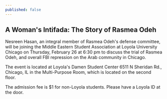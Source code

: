 ```yaml
---
published: false
---
```


## A Woman's Intifada: The Story of Rasmea Odeh

Nesreen Hasan, an integral member of Rasmea Odeh's defense committee, will be joining the Middle Eastern Student Association at Loyola University Chicago on Thursday, February 26 at 6:30 pm to discuss the trial of Rasmea Odeh, and overall FBI repression on the Arab community in Chicago.

The event is located at Loyola's Damen Student Center 6511 N Sheridan Rd., Chicago, IL in the Multi-Purpose Room, which is located on the second floor. 

The admission fee is $1 for non-Loyola students. Please have a Loyola ID at the door.
